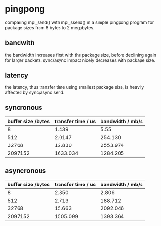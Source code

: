 # pingpong
comparing mpi_send() with mpi_ssend() in a simple pingpong program for
package sizes from 8 bytes to 2 megabytes.

## bandwith
the bandwidth increases first with the package size, before declining
again for larger packets. sync/async impact nicely decreases with
package size.

## latency
the latency, thus transfer time using smallest package size, is
heavily affected by sync/async send.

## syncronous

| buffer size /bytes | transfer time / us | bandwidth / mb/s |
|--------------------|--------------------|------------------|
| 8                  | 1.439              | 5.55             |
| 512                | 2.0147             | 254.130          |
| 32768              | 12.830             | 2553.974         |
| 2097152            | 1633.034           | 1284.205         |

## asyncronous

| buffer size /bytes | transfer time / us | bandwidth / mb/s |
|--------------------|--------------------|------------------|
| 8                  | 2.850              | 2.806            |
| 512                | 2.713              | 188.712          |
| 32768              | 15.663             | 2092.046         |
| 2097152            | 1505.099           | 1393.364         |

